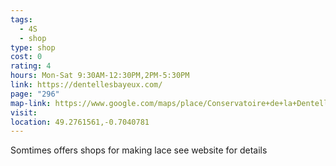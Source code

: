 ```yaml
---
tags:
  - 4S
  - shop
type: shop
cost: 0
rating: 4
hours: Mon-Sat 9:30AM-12:30PM,2PM-5:30PM
link: https://dentellesbayeux.com/
page: "296"
map-link: https://www.google.com/maps/place/Conservatoire+de+la+Dentelle+de+Bayeux/@49.2759816,-0.7065989,17z/data=!3m1!4b1!4m6!3m5!1s0x480bacac1fb73aad:0x7a0f5fd00671b04!8m2!3d49.2759781!4d-0.704024!16s%2Fg%2F1thqg3_p?entry=ttu&g_ep=EgoyMDI0MDkxNS4wIKXMDSoASAFQAw%3D%3D
visit: 
location: 49.2761561,-0.7040781
---
```

Somtimes offers shops for making lace see website for details